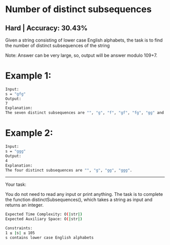 # Number of distinct subsequences

## Hard |  Accuracy: 30.43%

<p>Given a string consisting of lower case English alphabets, the task is to find the number of distinct subsequences of the string</p>
<span>Note: Answer can be very large, so, output will be answer modulo 109+7.</span>


# Example 1:

```bash
Input: 
s = "gfg"
Output: 
7
Explanation: 
The seven distinct subsequences are "", "g", "f", "gf", "fg", "gg" and "gfg" .
```

# Example 2:

```bash
Input: 
s = "ggg"
Output: 
4
Explanation: 
The four distinct subsequences are "", "g", "gg", "ggg".
```

<hr>

<span>Your task:</span>
<p>You do not need to read any input or print anything. The task is to complete the function distinctSubsequences(), which takes a string as input and returns an integer.</p>


```bash
Expected Time Complexity: O(|str|)
Expected Auxiliary Space: O(|str|)

Constraints:
1 ≤ |s| ≤ 105
s contains lower case English alphabets
```
